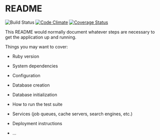 # README

![Build Status](https://codeship.com/projects/7ca6d980-35fd-0136-1fc3-22a7d29125e3/status?branch=master)
[![Code Climate](https://codeclimate.com/github/seanwehrmeister/Blood-Tithe-Website/badges/gpa.svg)](https://codeclimate.com/github/seanwehrmeister/Blood-Tithe-Website)
[![Coverage Status](https://coveralls.io/repos/github/seanwehrmeister/Blood-Tithe-Webiste/badge.svg?branch=master)](https://coveralls.io/github/seanwehrmeister/Blood-tithe-Webiste?branch=master)


This README would normally document whatever steps are necessary to get the
application up and running.

Things you may want to cover:

* Ruby version

* System dependencies

* Configuration

* Database creation

* Database initialization

* How to run the test suite

* Services (job queues, cache servers, search engines, etc.)

* Deployment instructions

* ...
